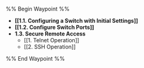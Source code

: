 %% Begin Waypoint %%
- **[[1.1. Configuring a Switch with Initial Settings]]**
- **[[1.2. Configure Switch Ports]]**
- **1.3. Secure Remote Access**
	- [[1. Telnet Operation]]
	- [[2. SSH Operation]]

%% End Waypoint %%

